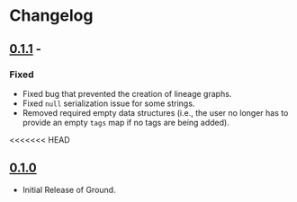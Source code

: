 # Changelog


## [0.1.1](https://github.com/ground-context/ground/releases/tag/v0.1.1) - 
### Fixed

* Fixed bug that prevented the creation of lineage graphs.
* Fixed `null` serialization issue for some strings.
* Removed required empty data structures (i.e., the user no longer has to provide an empty `tags` map if no tags are being added).

<<<<<<< HEAD
## [0.1.0](https://github.com/ground-context/ground/releases/tag/v0.1.0)

* Initial Release of Ground.
